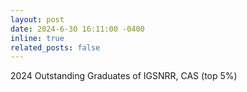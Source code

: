 ```yaml
---
layout: post
date: 2024-6-30 16:11:00 -0400
inline: true
related_posts: false
---
```


2024 Outstanding Graduates of IGSNRR, CAS (top 5%)
